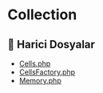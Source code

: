 # Collection

<!--Index-->

## 📂 Harici Dosyalar

- [Cells.php](./Cells.php)
- [CellsFactory.php](./CellsFactory.php)
- [Memory.php](./Memory.php)

<!--Index-->

